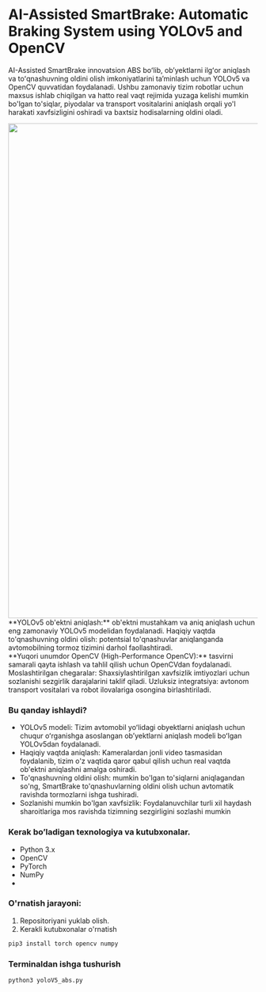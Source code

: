 # AI-Assisted SmartBrake: Automatic Braking System using YOLOv5 and OpenCV

AI-Assisted SmartBrake innovatsion ABS boʻlib, obʼyektlarni ilgʻor aniqlash va
toʻqnashuvning oldini olish imkoniyatlarini taʼminlash uchun YOLOv5 va 
OpenCV quvvatidan foydalanadi. Ushbu zamonaviy tizim robotlar uchun maxsus ishlab chiqilgan va 
hatto real vaqt rejimida yuzaga kelishi mumkin bo'lgan to'siqlar, piyodalar va transport 
vositalarini aniqlash orqali yo'l harakati xavfsizligini oshiradi va baxtsiz hodisalarning oldini oladi.

<img src="result.gif" width="1000"/> 

<br/>
**YOLOv5 ob'ektni aniqlash:** ob'ektni mustahkam va aniq aniqlash uchun eng zamonaviy YOLOv5 modelidan foydalanadi. Haqiqiy vaqtda to'qnashuvning oldini olish: potentsial to'qnashuvlar aniqlanganda avtomobilning tormoz tizimini darhol faollashtiradi. 
<br/>
**Yuqori unumdor OpenCV (High-Performance OpenCV):** tasvirni samarali qayta ishlash va tahlil qilish uchun OpenCVdan foydalanadi. Moslashtirilgan chegaralar: Shaxsiylashtirilgan xavfsizlik imtiyozlari uchun sozlanishi sezgirlik darajalarini taklif qiladi. Uzluksiz integratsiya: avtonom transport vositalari va robot ilovalariga osongina birlashtiriladi.


### Bu qanday ishlaydi?
- YOLOv5 modeli: Tizim avtomobil yoʻlidagi obyektlarni aniqlash uchun chuqur oʻrganishga asoslangan obʼyektlarni aniqlash modeli boʻlgan YOLOv5dan foydalanadi.
-	Haqiqiy vaqtda aniqlash: Kameralardan jonli video tasmasidan foydalanib, tizim o'z vaqtida qaror qabul qilish uchun real vaqtda ob'ektni aniqlashni amalga oshiradi.
-	To'qnashuvning oldini olish: mumkin bo'lgan to'siqlarni aniqlagandan so'ng, SmartBrake to'qnashuvlarning oldini olish uchun avtomatik ravishda tormozlarni ishga tushiradi.
-	Sozlanishi mumkin bo'lgan xavfsizlik: Foydalanuvchilar turli xil haydash sharoitlariga mos ravishda tizimning sezgirligini sozlashi mumkin

### Kerak bo’ladigan texnologiya va kutubxonalar.

- Python 3.x
- OpenCV
- PyTorch
- NumPy
- 


### O'rnatish jarayoni:

1. Repositoriyani yuklab olish.
2. Kerakli kutubxonalar o'rnatish

```bash
pip3 install torch opencv numpy
```



### Terminaldan ishga tushurish

```bash
python3 yoloV5_abs.py
```

